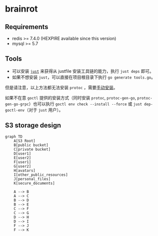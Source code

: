 # brainrot

## Requirements

- redis >= 7.4.0 (HEXPIRE available since this version)
- mysql >= 5.7

## Tools

- 可以安装 [`just`](https://github.com/casey/just#installation) 来获得从 justfile 安装工具链的能力，执行 `just deps` 即可。
- 如果不想安装 `just`，可以直接在项目根目录下执行 `go generate tools.go`。

但是请注意，以上方法都无法安装 `protoc` ，需要[手动安装](https://grpc.io/docs/protoc-installation/)。

如果不在意 `goctl` 提供的安装方式（同时安装 `protoc`, `protoc-gen-go`, `protoc-gen-go-grpc`）也可以执行 `goctl env check --install --force` 或 `just dep-goctl-env`（对于 `just` 用户）。

## S3 storage design

```mermaid
graph TD
    A[S3 Root]
    B[public bucket]
    C[private bucket]
    D[user1]
    E[user2]
    F[user1]
    G[user2]
    H[avatars]
    I[other_public_resources]
    J[personal_files]
    K[secure_documents]

    A --> B
    A --> C
    B --> D
    B --> E
    C --> F
    C --> G
    D --> H
    D --> I
    F --> J
    F --> K
```